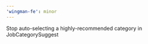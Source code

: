 ```yaml
---
'wingman-fe': minor
---
```


Stop auto-selecting a highly-recommended category in JobCategorySuggest
